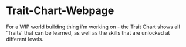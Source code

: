 # Trait-Chart-Webpage
For a WIP world building thing i'm working on - the Trait Chart shows all 'Traits' that can be learned, as well as the skills that are unlocked at different levels.
